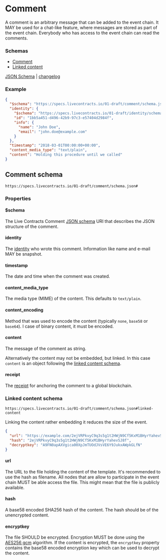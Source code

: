 # Comment

A comment is an arbitrary message that can be added to the event chain. It MAY be used for a chat-like feature, where
messages are stored as part of the event chain. Everybody who has access to the event chain can read the comments.

### Schemas

* [Comment](#comment-schema)
* [Linked content](#linked-content-schema)

[JSON Schema](http://specs.livecontracts.io/draft-01/comment/schema.json) | [changelog](changelog.md)

### Example

```json
{
  "$schema": "https://specs.livecontracts.io/01-draft/comment/schema.json#",
  "identity": {
    "$schema": "https://specs.livecontracts.io/01-draft/identity/schema.json#",
    "id": "1bb5a451-d496-42b9-97c3-e57404d2984f",
    "info": {
      "name": "John Doe",
      "email": "john.doe@example.com"
    }
  },
  "timestamp": "2018-03-01T00:00:00+00:00",
  "content_media_type": "text/plain",
  "content": "Holding this procedure until we called"
}
```

## Comment schema

`https://specs.livecontracts.io/01-draft/comment/schema.json#`

### Properties

#### $schema

The Live Contracts Comment [JSON schema](http://json-schema.org) URI that describes the JSON structure of the comment.

#### identity

The [identity](../identity/) who wrote this comment. Information like name and e-mail MAY be snapshot.

#### timestamp

The date and time when the comment was created.

#### content\_media\_type

The media type (MIME) of the content. This defaults to `text/plain`.

#### content\_encoding

Method that was used to encode the content (typically `none`, `base58` or `base64`). I case of binary content, it must
be encoded.

#### content

The message of the comment as string.

Alternatively the content may not be embedded, but linked. In this case `content` is an object following the
[linked content schema](#linked-content-schema).

#### receipt

The [receipt](../event-chain/README.md#receipt-schema) for anchoring the comment to a global blockchain.

### Linked content schema

`https://specs.livecontracts.io/01-draft/comment/schema.json#linked-content`

Linking the content rather embedding it reduces the size of the event.

```json
{
  "url": "https://example.com/2ejVRPkvyC9q3s5g1t2HWjN9Cf5KxM1BHyrYahevSJ8f.html",
  "hash": "2ejVRPkvyC9q3s5g1t2HWjN9Cf5KxM1BHyrYahevSJ8f",
  "decryptkey": "A9FN0apAXVgica00XpJmTUOdJVsVE6Y9JukxAWpkGLfN"
}
```

#### url

The URL to the file holding the content of the template. It's recommended to use the hash as filename. All nodes that
are allow to participate in the event chain MUST be able access the file. This might mean that the file is publicly
available.

#### hash

A base58 encoded SHA256 hash of the content. The hash should be of the unencrypted content.

#### encryptkey

The file SHOULD be encrypted. Encryption MUST be done using the [AES256 gcm](../cryptography.md#symmetric-encryption)
algorithm. If the content is encrypted, the `encryptkey` property contains the base58 encoded encryption key which can
be used to decrypt the content.
